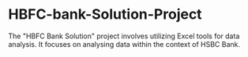 # HBFC-bank-Solution-Project
The "HBFC Bank Solution" project involves utilizing Excel tools for data analysis. It focuses on analysing data within the context of HSBC Bank.
